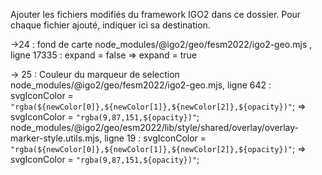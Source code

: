 Ajouter les fichiers modifiés du framework IGO2 dans ce dossier. Pour chaque fichier ajouté, indiquer ici sa destination.

->24 : fond de carte
    node_modules/@igo2/geo/fesm2022/igo2-geo.mjs , ligne 17335 :
       expand = false => expand = true

-> 25 : Couleur du marqueur de selection
    node_modules/@igo2/geo/fesm2022/igo2-geo.mjs, ligne 642 :
      svgIconColor = `"rgba(${newColor[0]},${newColor[1]},${newColor[2]},${opacity})"`; => svgIconColor = `"rgba(9,87,151,${opacity})"`;
    node_modules/@igo2/geo/esm2022/lib/style/shared/overlay/overlay-marker-style.utils.mjs, ligne 19 : 
      svgIconColor = `"rgba(${newColor[0]},${newColor[1]},${newColor[2]},${opacity})"`; => svgIconColor = `"rgba(9,87,151,${opacity})"`;
